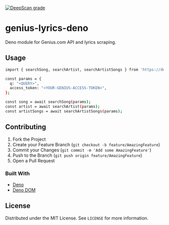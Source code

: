 [![DeepScan grade](https://deepscan.io/api/teams/10623/projects/13467/branches/226932/badge/grade.svg)](https://deepscan.io/dashboard#view=project&tid=10623&pid=13467&bid=226932)
# genius-lyrics-deno
Deno module for Genius.com API and lyrics scraping.

## Usage
```sh
import { searchSong, searchArtist, searchArtistSongs } from 'https://deno.land/x/genius_lyrics/mod.ts'

const params = {
  q: "<QUERY>",
  access_token: "<YOUR-GENIUS-ACCESS-TOKEN>",
};

const song = await searchSong(params);
const artist = await searchArtist(params);
const artistSongs = await searchArtistSongs(params);
```
## Contributing

1. Fork the Project
2. Create your Feature Branch (`git checkout -b feature/AmazingFeature`)
3. Commit your Changes (`git commit -m 'Add some AmazingFeature'`)
4. Push to the Branch (`git push origin feature/AmazingFeature`)
5. Open a Pull Request

### Built With
* [Deno](https://deno.land)
* [Deno DOM](https://github.com/b-fuze/deno-dom)

## License

Distributed under the MIT License. See `LICENSE` for more information.
